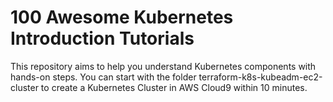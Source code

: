 # 100 Awesome Kubernetes Introduction Tutorials

This repository aims to help you understand Kubernetes components with hands-on steps. You can start with the folder terraform-k8s-kubeadm-ec2-cluster to create a Kubernetes Cluster in AWS Cloud9 within 10 minutes.
